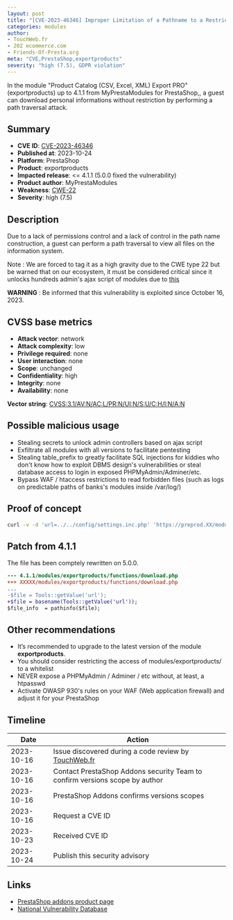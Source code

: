 ```yaml
---
layout: post
title: "[CVE-2023-46346] Improper Limitation of a Pathname to a Restricted Directory in MyPrestaModules - Product Catalog (CSV, Excel, XML) Export PRO module for PrestaShop"
categories: modules
author:
- TouchWeb.fr
- 202 ecommerce.com
- Friends-Of-Presta.org
meta: "CVE,PrestaShop,exportproducts"
severity: "high (7.5), GDPR violation"
---
```


In the module "Product Catalog (CSV, Excel, XML) Export PRO" (exportproducts) up to 4.1.1 from MyPrestaModules for PrestaShop,, a guest can download personal informations without restriction by performing a path traversal attack.

## Summary

* **CVE ID**: [CVE-2023-46346](https://cve.mitre.org/cgi-bin/cvename.cgi?name=CVE-2023-46346)
* **Published at**: 2023-10-24
* **Platform**: PrestaShop
* **Product**: exportproducts
* **Impacted release**: <= 4.1.1 (5.0.0 fixed the vulnerability)
* **Product author**: MyPrestaModules
* **Weakness**: [CWE-22](https://cwe.mitre.org/data/definitions/22.html)
* **Severity**: high (7.5)

## Description

Due to a lack of permissions control and a lack of control in the path name construction, a guest can perform a path traversal to view all files on the information system.

Note : We are forced to tag it as a high gravity due to the CWE type 22 but be warned that on our ecosystem, it must be considered critical since it unlocks hundreds admin's ajax script of modules due to [this](https://github.com/PrestaShop/PrestaShop/blob/6c05518b807d014ee8edb811041e3de232520c28/classes/Tools.php#L1247)

**WARNING** : Be informed that this vulnerability is exploited since October 16, 2023.

## CVSS base metrics

* **Attack vector**: network
* **Attack complexity**: low
* **Privilege required**: none
* **User interaction**: none
* **Scope**: unchanged
* **Confidentiality**: high
* **Integrity**: none
* **Availability**: none

**Vector string**: [CVSS:3.1/AV:N/AC:L/PR:N/UI:N/S:U/C:H/I:N/A:N](https://nvd.nist.gov/vuln-metrics/cvss/v3-calculator?vector=AV:N/AC:L/PR:N/UI:N/S:U/C:H/I:N/A:N)

## Possible malicious usage

* Stealing secrets to unlock admin controllers based on ajax script
* Exfiltrate all modules with all versions to facilitate pentesting
* Stealing table_prefix to greatly facilitate SQL injections for kiddies who don't know how to exploit DBMS design's vulnerabilities or steal database access to login in exposed PHPMyAdmin/Adminer/etc.
* Bypass WAF / htaccess restrictions to read forbidden files (such as logs on predictable paths of banks's modules inside /var/log/)

## Proof of concept

```bash
curl -v -d 'url=../../config/settings.inc.php' 'https://preprod.XX/modules/exportproducts/download.php
```

## Patch from 4.1.1

The file has been comptely rewritten on 5.0.0.

```diff
--- 4.1.1/modules/exportproducts/functions/download.php
+++ XXXXX/modules/exportproducts/functions/download.php
...
-$file = Tools::getValue('url');
+$file = basename(Tools::getValue('url'));
$file_info  = pathinfo($file);

```

## Other recommendations

* It’s recommended to upgrade to the latest version of the module **exportproducts**.
* You should consider restricting the access of modules/exportproducts/ to a whitelist
* NEVER expose a PHPMyAdmin / Adminer / etc without, at least, a htpasswd
* Activate OWASP 930's rules on your WAF (Web application firewall) and adjust it for your PrestaShop

## Timeline

| Date | Action |
|--|--|
| 2023-10-16 | Issue discovered during a code review by [TouchWeb.fr](https://www.touchweb.fr) |
| 2023-10-16 | Contact PrestaShop Addons security Team to confirm versions scope by author |
| 2023-10-16 | PrestaShop Addons confirms versions scopes |
| 2023-10-16 | Request a CVE ID |
| 2023-10-23 | Received CVE ID |
| 2023-10-24 | Publish this security advisory |

## Links

* [PrestaShop addons product page](https://addons.prestashop.com/en/data-import-export/18662-product-catalog-csv-excel-xml-export-pro.html)
* [National Vulnerability Database](https://nvd.nist.gov/vuln/detail/CVE-2023-46346)
